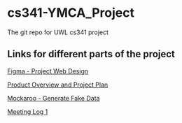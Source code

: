 # cs341-YMCA_Project
The git repo for UWL cs341 project

## Links for different parts of the project

[Figma - Project Web Design](https://www.figma.com/design/jUwgIveQemtMa3wb4NB8nI/Web-Design?node-id=0-1&t=600qzxgy1fLVfIgC-1)

[Product Overview and Project Plan](https://uwlax-my.sharepoint.com/:w:/r/personal/stanfield1498_uwlax_edu/Documents/POV%26Plan.docx?d=w2e76d42b9c91488d9884cbe7078889ff&csf=1&web=1&e=YAR7Be)

[Mockaroo - Generate Fake Data](https://www.mockaroo.com/projects/55159)

[Meeting Log 1](https://uwlax-my.sharepoint.com/:w:/r/personal/schultz_dylan_uwlax_edu1/Documents/MeetingLog1.docx?d=w7f6ea1dc432c479b86d0d647d3a84e84&csf=1&web=1&e=jL8WVj)
